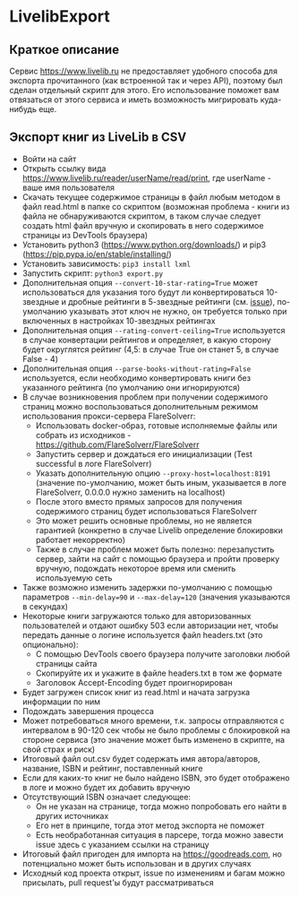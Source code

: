 # LivelibExport

## Краткое описание

Сервис https://www.livelib.ru не предоставляет удобного способа для экспорта прочитанного (как встроенной так и через API), поэтому был сделан отдельный скрипт для этого. Его использование поможет вам отвязаться от этого сервиса и иметь возможность мигрировать куда-нибудь еще.

## Экспорт книг из LiveLib в CSV

- Войти на сайт
- Открыть ссылку вида https://www.livelib.ru/reader/userName/read/print, где userName - ваше имя пользователя
- Скачать текущее содержимое страницы в файл любым методом в файл read.html в папке со скриптом (возможная проблема - книги из файла не обнаруживаются скриптом, в таком случае следует создать html файл вручную и скопировать в него содержимое страницы из DevTools браузера)
- Установить python3 (https://www.python.org/downloads/) и pip3 (https://pip.pypa.io/en/stable/installing/)
- Установить зависимость: `pip3 install lxml`
- Запустить скрипт: `python3 export.py`
- Дополнительная опция `--convert-10-star-rating=True` может использоваться для указания того будут ли конвертироваться 10-звездные и дробные рейтинги в 5-звездные рейтинги (см. [issue](https://github.com/KonH/LivelibExport/issues/10)), по-умолчанию указывать этот ключ не нужно, он требуется только при включенных в настройках 10-звездных рейтингах 
- Дополнительная опция `--rating-convert-ceiling=True` используется в случае конвертации рейтингов и определяет, в какую сторону будет округлятся рейтинг (4,5: в случае True он станет 5, в случае False - 4)
- Дополнительная опция `--parse-books-without-rating=False` используется, если необходимо конвертировать книги без указанного рейтинга (по умолчанию они игнорируются)
- В случае возникновения проблем при получении содержимого страниц можно воспользоваться дополнительным режимом использования прокси-сервера FlareSolverr:
  - Использовать docker-образ, готовые исполняемые файлы или собрать из исходников - https://github.com/FlareSolverr/FlareSolverr
  - Запустить сервер и дождаться его инициализации (Test successful в логе FlareSolverr)
  - Указать дополнительную опцию `--proxy-host=localhost:8191` (значение по-умолчанию, может быть иным, указывается в логе FlareSolverr, 0.0.0.0 нужно заменить на localhost)
  - После этого вместо прямых запросов для получения содержимого страниц будет использоваться FlareSolverr
  - Это может решить основные проблемы, но не является гарантией (конкретно в случае Livelib определение блокировки работает некорректно)
  - Также в случае проблем может быть полезно: перезапустить сервер, зайти на сайт с помощью браузера и пройти проверку вручную, подождать некоторое время или сменить используемую сеть
- Также возможно изменить задержки по-умолчанию с помощью параметров `--min-delay=90` и `--max-delay=120` (значения указываются в секундах)
- Некоторые книги загружаются только для авторизованных пользователей и отдают ошибку 503 если авторизации нет, чтобы передать данные о логине используется файл headers.txt (это опционально): 
  - С помощью DevTools своего браузера получите заголовки любой страницы сайта
  - Скопируйте их и укажите в файле headers.txt в том же формате
  - Заголовок Accept-Encoding будет проигнорирован
- Будет загружен список книг из read.html и начата загрузка информации по ним
- Подождать завершения процесса
- Может потребоваться много времени, т.к. запросы отправляются с интервалом в 90-120 сек чтобы не было проблемы с блокировкой на стороне сервиса (это значение может быть изменено в скрипте, на свой страх и риск)
- Итоговый файл out.csv будет содержать имя автора/авторов, название, ISBN и рейтинг, поставленный книге
- Если для каких-то книг не было найдено ISBN, это будет отображено в логе и можно будет их добавить вручную
- Отсутствующий ISBN означает следующее:
  - Он не указан на странице, тогда можно попробовать его найти в других источниках
  - Его нет в принципе, тогда этот метод экспорта не поможет
  - Есть необработанная ситуация в парсере, тогда можно завести issue здесь с указанием ссылки на страницу
- Итоговый файл пригоден для импорта на https://goodreads.com, но потенциально может быть использован и в других случаях
- Исходный код проекта открыт, issue по изменениям и багам можно присылать, pull request'ы будут рассматриваться